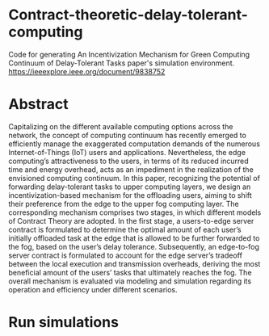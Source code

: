 # Contract-theoretic-delay-tolerant-computing
Code for generating An Incentivization Mechanism for Green Computing Continuum of Delay-Tolerant Tasks paper's simulation environment. https://ieeexplore.ieee.org/document/9838752

# Abstract
Capitalizing on the different available computing options across the network, the concept of computing continuum has recently emerged to efficiently manage the exaggerated computation demands of the numerous Internet-of-Things (IoT) users and applications. Nevertheless, the edge computing’s attractiveness to the users, in terms of its reduced incurred time and energy overhead, acts as an impediment in the realization of the envisioned computing continuum. In this paper, recognizing the potential of forwarding delay-tolerant tasks to upper computing layers, we design an incentivization-based mechanism for the offloading users, aiming to shift their preference from the edge to the upper fog computing layer. The corresponding mechanism comprises two stages, in which different models of Contract Theory are adopted. In the first stage, a users-to-edge server contract is formulated to determine the optimal amount of each user’s initially offloaded task at the edge that is allowed to be
further forwarded to the fog, based on the user’s delay tolerance. Subsequently, an edge-to-fog server contract is formulated to account for the edge server’s tradeoff between the local execution and transmission overheads, deriving the most beneficial amount of the users’ tasks that ultimately reaches the fog. The overall mechanism is evaluated via modeling and simulation regarding its operation and efficiency under different scenarios.

# Run simulations
